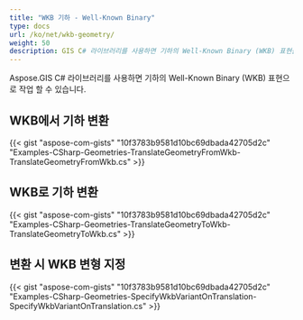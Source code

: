 ```yaml
---
title: "WKB 기하 - Well-Known Binary"
type: docs
url: /ko/net/wkb-geometry/
weight: 50
description: GIS C# 라이브러리를 사용하면 기하의 Well-Known Binary (WKB) 표현을 사용하여 WKB로 또는 WKB에서 변환할 수 있습니다.
---
```


Aspose.GIS C# 라이브러리를 사용하면 기하의 Well-Known Binary (WKB) 표현으로 작업 할 수 있습니다.

## **WKB에서 기하 변환**
{{< gist "aspose-com-gists" "10f3783b9581d10bc69dbada42705d2c" "Examples-CSharp-Geometries-TranslateGeometryFromWkb-TranslateGeometryFromWkb.cs" >}}
## **WKB로 기하 변환**
{{< gist "aspose-com-gists" "10f3783b9581d10bc69dbada42705d2c" "Examples-CSharp-Geometries-TranslateGeometryToWkb-TranslateGeometryToWkb.cs" >}}
## **변환 시 WKB 변형 지정**
{{< gist "aspose-com-gists" "10f3783b9581d10bc69dbada42705d2c" "Examples-CSharp-Geometries-SpecifyWkbVariantOnTranslation-SpecifyWkbVariantOnTranslation.cs" >}}
